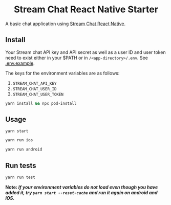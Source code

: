 <h1 align="center">Stream Chat React Native Starter</h1>

A basic chat application using [Stream Chat React Native](https://github.com/GetStream/stream-chat-react-native).


## Install

Your Stream chat API key and API secret as well as a user ID and user token need to exist either in your $PATH or in `/<app-directory>/.env`. See [.env.example](./.env.example). 

The keys for the environment variables are as follows:
1. `STREAM_CHAT_API_KEY`
2. `STREAM_CHAT_USER_ID`
3. `STREAM_CHAT_USER_TOKEN`

```sh
yarn install && npx pod-install
```

## Usage

```
yarn start
```

```sh
yarn run ios 
```

```sh
yarn run android
```

## Run tests

```sh
yarn run test
```

**Note: _If your environment variables do not load even though you have added it, try `yarn start --reset-cache` and run it again on android and iOS._**